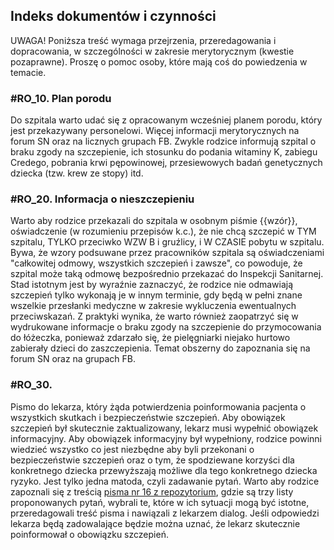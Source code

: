 ## Indeks dokumentów i czynności

UWAGA! Poniższa treść wymaga przejrzenia, przeredagowania i dopracowania, w szczególności w zakresie merytorycznym (kwestie pozaprawne). Proszę o pomoc osoby, które mają coś do powiedzenia w temacie.

### #RO_10. Plan porodu

Do szpitala warto udać się z opracowanym wcześniej planem porodu, który jest przekazywany personelowi. Więcej informacji merytorycznych na forum SN oraz na licznych grupach FB. Zwykle rodzice informują szpital o braku zgody na szczepienie, ich stosunku do podania witaminy K, zabiegu Credego, pobrania krwi pępowinowej, przesiewowych badań genetycznych dziecka (tzw. krew ze stopy) itd.

### #RO_20. Informacja o nieszczepieniu

Warto aby rodzice przekazali do szpitala w osobnym piśmie {{wzór}}, oświadczenie (w rozumieniu przepisów k.c.), że nie chcą szczepić w TYM szpitalu, TYLKO przeciwko WZW B i gruźlicy, i W CZASIE pobytu w szpitalu. Bywa, że wzory podsuwane przez pracowników szpitala są oświadczeniami "całkowitej odmowy, wszystkich szczepień i zawsze", co powoduje, że szpital może taką odmowę bezpośrednio przekazać do Inspekcji Sanitarnej. Stad istotnym jest by wyraźnie zaznaczyć, że rodzice nie odmawiają szczepień tylko wykonają je w innym terminie, gdy będą w pełni znane wszelkie przesłanki medyczne w zakresie wykluczenia ewentualnych przeciwskazań. Z praktyki wynika, że warto również zaopatrzyć się w wydrukowane informacje o braku zgody na szczepienie do przymocowania do łóżeczka, ponieważ zdarzało się, że pielęgniarki niejako hurtowo zabierały dzieci do zaszczepienia. Temat obszerny do zapoznania się na forum SN oraz na grupach FB.

### #RO_30. 

Pismo do lekarza, który żąda potwierdzenia poinformowania pacjenta o wszystkich skutkach i bezpieczeństwie szczepień. Aby obowiązek szczepień był skutecznie zaktualizowany, lekarz musi wypełnić obowiązek informacyjny. Aby obowiązek informacyjny był wypełniony, rodzice powinni wiedzieć wszystko co jest niezbędne aby byli przekonani o bezpieczeństwie szczepień oraz o tym, że spodziewane korzyści dla konkretnego dziecka przewyższają możliwe dla tego konkretnego dziecka ryzyko. Jest tylko jedna matoda, czyli zadawanie pytań. Warto aby rodzice zapoznali się z treścią [pisma nr 16 z repozytorium](https://github.com/szanitani/szczepienia/blob/master/Sciezki%20alternatywne/pismo_przychodnia_01.md), gdzie są trzy listy proponowanych pytań, wybrali te, które w ich sytuacji mogą być istotne, przeredagowali treść pisma i nawiązali z lekarzem dialog. Jeśli odpowiedzi lekarza będą zadowalające będzie można uznać, że lekarz skutecznie poinformował o obowiązku szczepień.
